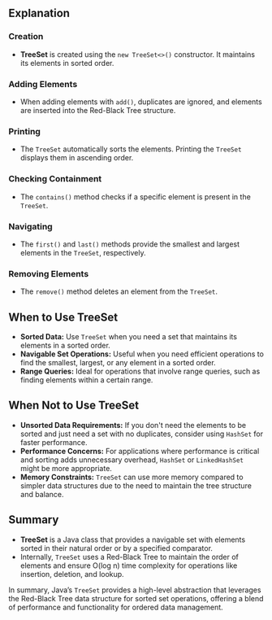 ## Explanation

### Creation
- **TreeSet** is created using the `new TreeSet<>()` constructor. It maintains its elements in sorted order.

### Adding Elements
- When adding elements with `add()`, duplicates are ignored, and elements are inserted into the Red-Black Tree structure.

### Printing
- The `TreeSet` automatically sorts the elements. Printing the `TreeSet` displays them in ascending order.

### Checking Containment
- The `contains()` method checks if a specific element is present in the `TreeSet`.

### Navigating
- The `first()` and `last()` methods provide the smallest and largest elements in the `TreeSet`, respectively.

### Removing Elements
- The `remove()` method deletes an element from the `TreeSet`.

## When to Use TreeSet

- **Sorted Data:** Use `TreeSet` when you need a set that maintains its elements in a sorted order.
- **Navigable Set Operations:** Useful when you need efficient operations to find the smallest, largest, or any element in a sorted order.
- **Range Queries:** Ideal for operations that involve range queries, such as finding elements within a certain range.

## When Not to Use TreeSet

- **Unsorted Data Requirements:** If you don't need the elements to be sorted and just need a set with no duplicates, consider using `HashSet` for faster performance.
- **Performance Concerns:** For applications where performance is critical and sorting adds unnecessary overhead, `HashSet` or `LinkedHashSet` might be more appropriate.
- **Memory Constraints:** `TreeSet` can use more memory compared to simpler data structures due to the need to maintain the tree structure and balance.

## Summary

- **TreeSet** is a Java class that provides a navigable set with elements sorted in their natural order or by a specified comparator.
- Internally, `TreeSet` uses a Red-Black Tree to maintain the order of elements and ensure O(log n) time complexity for operations like insertion, deletion, and lookup.

In summary, Java’s `TreeSet` provides a high-level abstraction that leverages the Red-Black Tree data structure for sorted set operations, offering a blend of performance and functionality for ordered data management.
